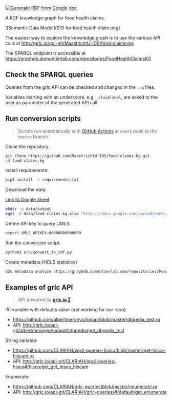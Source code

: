 [![Generate RDF from Google doc](https://github.com/MaastrichtU-IDS/food-claims-kg/workflows/Generate%20RDF%20from%20Google%20doc/badge.svg)](https://github.com/MaastrichtU-IDS/food-claims-kg/actions)

A RDF knowledge graph for food health claims.

![Semantic Data Model](SIO for food health claim.png)

The easiest way to explore the knowledge graph is to use the various API calls at http://grlc.io/api-git/MaastrichtU-IDS/food-claims-kg 

The SPARQL endpoint is accessible at https://graphdb.dumontierlab.com/repositories/FoodHealthClaimsKG

## Check the SPARQL queries

Queries from the grlc API can be checked and changed in the `.rq` files. 

Variables starting with an underscore, e.g. `_claimlabel`, are asked to the user as parameter of the generated API call.

## Run conversion scripts

> Scripts run automatically with [GitHub Actions](https://github.com/MaastrichtU-IDS/food-claims-kg/actions) at every push to the `master` branch.

Clone the repository:

```bash
git clone https://github.com/MaastrichtU-IDS/food-claims-kg.git
cd food-claims-kg
```

Install requirements:

```bash
pip3 install -r requirements.txt
```

Download the data:

[Link to Google Sheet](https://docs.google.com/spreadsheets/d/1RWZ6AlGB8m7PO5kjsbbbeI4ETLwvKLOvkrzOpl8zAM8/edit?usp=sharing) 

```bash
mkdir -p data/output
wget -O data/food-claims-kg.xlsx "https://docs.google.com/spreadsheets/d/1RWZ6AlGB8m7PO5kjsbbbeI4ETLwvKLOvkrzOpl8zAM8/export?format=xlsx&id=1RWZ6AlGB8m7PO5kjsbbbeI4ETLwvKLOvkrzOpl8zAM8"
```

Define API key to query UMLS:

```bash
export UMLS_APIKEY=00000000000000
```

Run the conversion script:

```bash
python3 src/convert_to_rdf.py
```


Create metadata (HCLS statistics)

```bash
d2s metadata analyze https://graphdb.dumontierlab.com/repositories/FoodHealthClaimsKG -o metadata.ttl 
```

## Examples of grlc API

> API powered by **[grlc.io 🧅](http://grlc.io)**

IRI variable with defaults value (not working for our repo):

* https://github.com/albertmeronyo/lodapi/blob/master/dbpedia_test.rq
* API: http://grlc.io/api-git/albertmeronyo/lodapi#/dbpedia/get_dbpedia_test

String variable: 

* https://github.com/CLARIAH/wp4-queries-hisco/blob/master/get-hisco-hiscam.rq
* API: http://grlc.io/api-git/CLARIAH/wp4-queries-hisco#/hisco/get_get_hisco_hiscam

Enumerate:

* https://github.com/CLARIAH/grlc-queries/blob/master/enumerate.rq
* API: http://grlc.io/api-git/CLARIAH/grlc-queries/#/default/get_enumerate

